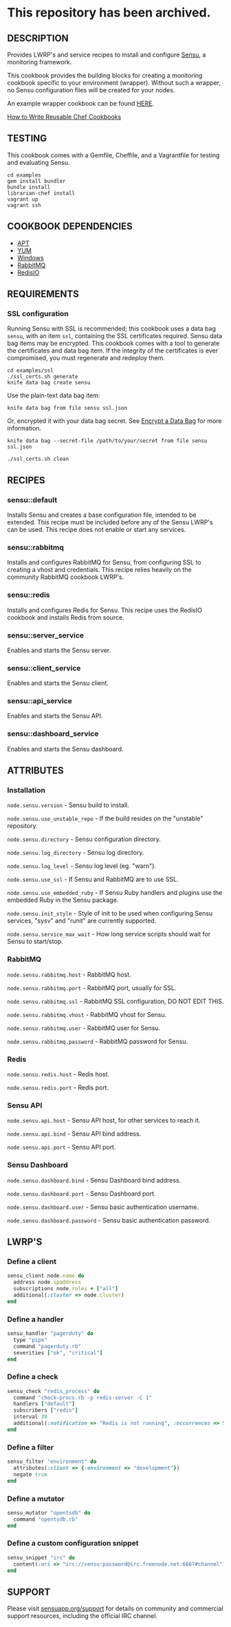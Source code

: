 # This repository has been archived.

## DESCRIPTION

Provides LWRP's and service recipes to install and configure
[Sensu](https://github.com/sensu/sensu/wiki), a monitoring framework.

This cookbook provides the building blocks for creating a monitoring
cookbook specific to your environment (wrapper). Without such a
wrapper, no Sensu configuration files will be created for your nodes.

An example wrapper cookbook can be found
[HERE](https://github.com/portertech/chef-monitor).

[How to Write Reusable Chef Cookbooks](http://bit.ly/10r993N)

## TESTING

This cookbook comes with a Gemfile, Cheffile, and a Vagrantfile for
testing and evaluating Sensu.

```
cd examples
gem install bundler
bundle install
librarian-chef install
vagrant up
vagrant ssh
```

## COOKBOOK DEPENDENCIES

* [APT](http://community.opscode.com/cookbooks/apt)
* [YUM](http://community.opscode.com/cookbooks/yum)
* [Windows](http://community.opscode.com/cookbooks/windows)
* [RabbitMQ](http://community.opscode.com/cookbooks/rabbitmq)
* [RedisIO](http://community.opscode.com/cookbooks/redisio)

## REQUIREMENTS

### SSL configuration

Running Sensu with SSL is recommended; this cookbook uses a data bag
`sensu`, with an item `ssl`, containing the SSL certificates required.
Sensu data bag items may be encrypted. This cookbook comes with a tool
to generate the certificates and data bag item. If the integrity of
the certificates is ever compromised, you must regenerate and redeploy
them.

```
cd examples/ssl
./ssl_certs.sh generate
knife data bag create sensu
```

Use the plain-text data bag item:

``` shell
knife data bag from file sensu ssl.json
```

Or, encrypted it with your data bag secret. See [Encrypt a Data
Bag](http://docs.opscode.com/essentials_data_bags_encrypt.html) for
more information.

```
knife data bag --secret-file /path/to/your/secret from file sensu ssl.json
```

``` shell
./ssl_certs.sh clean
```

## RECIPES

### sensu::default

Installs Sensu and creates a base configuration file, intended to be
extended. This recipe must be included before any of the Sensu LWRP's
can be used. This recipe does not enable or start any services.

### sensu::rabbitmq

Installs and configures RabbitMQ for Sensu, from configuring SSL to
creating a vhost and credentials. This recipe relies heavily on the
community RabbitMQ cookbook LWRP's.

### sensu::redis

Installs and configures Redis for Sensu. This recipe uses the
RedisIO cookbook and installs Redis from source.

### sensu::server_service

Enables and starts the Sensu server.

### sensu::client_service

Enables and starts the Sensu client.

### sensu::api_service

Enables and starts the Sensu API.

### sensu::dashboard_service

Enables and starts the Sensu dashboard.

## ATTRIBUTES

### Installation

`node.sensu.version` - Sensu build to install.

`node.sensu.use_unstable_repo` - If the build resides on the
"unstable" repository.

`node.sensu.directory` - Sensu configuration directory.

`node.sensu.log_directory` - Sensu log directory.

`node.sensu.log_level` - Sensu log level (eg. "warn").

`node.sensu.use_ssl` - If Sensu and RabbitMQ are to use SSL.

`node.sensu.use_embedded_ruby` - If Sensu Ruby handlers and plugins
use the embedded Ruby in the Sensu package.

`node.sensu.init_style` - Style of init to be used when configuring
Sensu services, "sysv" and "runit" are currently supported.

`node.sensu.service_max_wait` - How long service scripts should wait
for Sensu to start/stop.

### RabbitMQ

`node.sensu.rabbitmq.host` - RabbitMQ host.

`node.sensu.rabbitmq.port` - RabbitMQ port, usually for SSL.

`node.sensu.rabbitmq.ssl` - RabbitMQ SSL configuration, DO NOT EDIT THIS.

`node.sensu.rabbitmq.vhost` - RabbitMQ vhost for Sensu.

`node.sensu.rabbitmq.user` - RabbitMQ user for Sensu.

`node.sensu.rabbitmq.password` - RabbitMQ password for Sensu.

### Redis

`node.sensu.redis.host` - Redis host.

`node.sensu.redis.port` - Redis port.

### Sensu API

`node.sensu.api.host` - Sensu API host, for other services to reach it.

`node.sensu.api.bind` - Sensu API bind address.

`node.sensu.api.port` - Sensu API port.

### Sensu Dashboard

`node.sensu.dashboard.bind` - Sensu Dashboard bind address.

`node.sensu.dashboard.port` - Sensu Dashboard port.

`node.sensu.dashboard.user` - Sensu basic authentication username.

`node.sensu.dashboard.password` - Sensu basic authentication password.

## LWRP'S

### Define a client

```ruby
sensu_client node.name do
  address node.ipaddress
  subscriptions node.roles + ["all"]
  additional(:cluster => node.cluster)
end
```

### Define a handler

```ruby
sensu_handler "pagerduty" do
  type "pipe"
  command "pagerduty.rb"
  severities ["ok", "critical"]
end
```

### Define a check

```ruby
sensu_check "redis_process" do
  command "check-procs.rb -p redis-server -C 1"
  handlers ["default"]
  subscribers ["redis"]
  interval 30
  additional(:notification => "Redis is not running", :occurrences => 5)
end
```

### Define a filter

```ruby
sensu_filter "environment" do
  attributes(:client => {:environment => "development"})
  negate true
end
```

### Define a mutator

```ruby
sensu_mutator "opentsdb" do
  command "opentsdb.rb"
end
```

### Define a custom configuration snippet

```ruby
sensu_snippet "irc" do
  content(:uri => "irc://sensu:password@irc.freenode.net:6667#channel")
end
```

## SUPPORT

Please visit [sensuapp.org/support](http://sensuapp.org/support) for details on community and commercial
support resources, including the official IRC channel.

